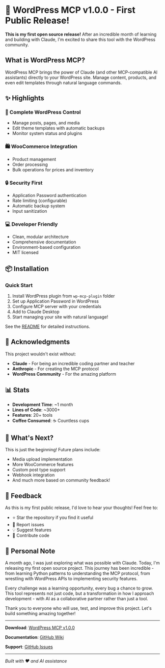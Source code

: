 # 🎉 WordPress MCP v1.0.0 - First Public Release!

**This is my first open source release!** After an incredible month of learning and building with Claude, I'm excited to share this tool with the WordPress community.

## What is WordPress MCP?

WordPress MCP brings the power of Claude (and other MCP-compatible AI assistants) directly to your WordPress site. Manage content, products, and even edit templates through natural language commands.

## ✨ Highlights

### 🔧 Complete WordPress Control
- Manage posts, pages, and media
- Edit theme templates with automatic backups
- Monitor system status and plugins

### 🛍️ WooCommerce Integration
- Product management
- Order processing
- Bulk operations for prices and inventory

### 🔒 Security First
- Application Password authentication
- Rate limiting (configurable)
- Automatic backup system
- Input sanitization

### 💻 Developer Friendly
- Clean, modular architecture
- Comprehensive documentation
- Environment-based configuration
- MIT licensed

## 📦 Installation

### Quick Start
1. Install WordPress plugin from `wp-mcp-plugin` folder
2. Set up Application Password in WordPress
3. Configure MCP server with your credentials
4. Add to Claude Desktop
5. Start managing your site with natural language!

See the [README](README.md) for detailed instructions.

## 🙏 Acknowledgments

This project wouldn't exist without:
- **Claude** - For being an incredible coding partner and teacher
- **Anthropic** - For creating the MCP protocol
- **WordPress Community** - For the amazing platform

## 📊 Stats

- **Development Time**: ~1 month
- **Lines of Code**: ~3000+
- **Features**: 20+ tools
- **Coffee Consumed**: ☕ Countless cups

## 🚀 What's Next?

This is just the beginning! Future plans include:
- Media upload implementation
- More WooCommerce features
- Custom post type support
- Webhook integration
- And much more based on community feedback!

## 💬 Feedback

As this is my first public release, I'd love to hear your thoughts! Feel free to:
- ⭐ Star the repository if you find it useful
- 🐛 Report issues
- 💡 Suggest features
- 🤝 Contribute code

## 📝 Personal Note

A month ago, I was just exploring what was possible with Claude. Today, I'm releasing my first open source project. This journey has been incredible - from learning Python patterns to understanding the MCP protocol, from wrestling with WordPress APIs to implementing security features.

Every challenge was a learning opportunity, every bug a chance to grow. This tool represents not just code, but a transformation in how I approach development - with AI as a collaborative partner rather than just a tool.

Thank you to everyone who will use, test, and improve this project. Let's build something amazing together!

---

**Download**: [WordPress MCP v1.0.0](https://github.com/YOUR_USERNAME/wordpress-mcp/releases/tag/v1.0.0)

**Documentation**: [GitHub Wiki](https://github.com/YOUR_USERNAME/wordpress-mcp/wiki)

**Support**: [GitHub Issues](https://github.com/YOUR_USERNAME/wordpress-mcp/issues)

---

*Built with ❤️ and AI assistance*
